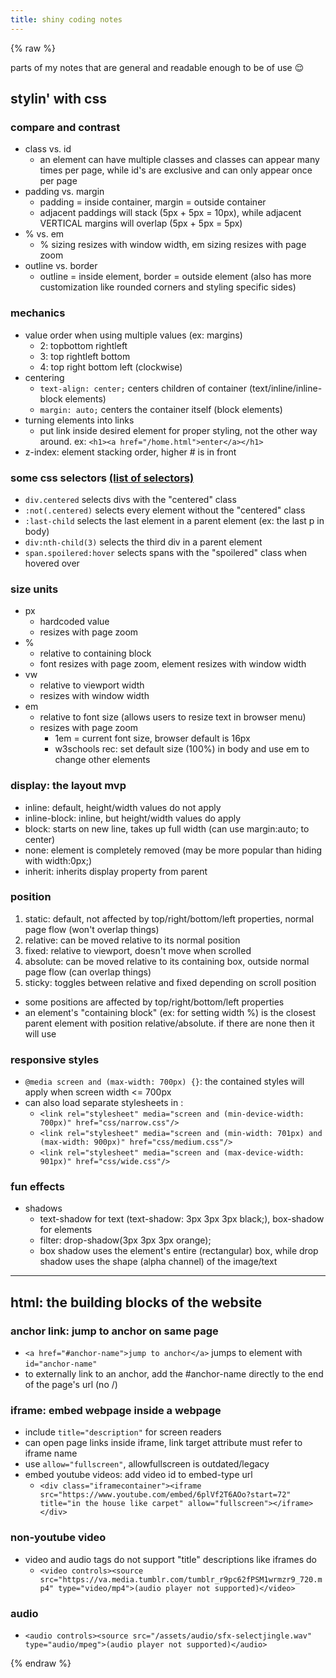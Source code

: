 ```yaml
---
title: shiny coding notes
---
```


{% raw %} <!-- prevents liquid code from being read -->

parts of my notes that are general and readable enough to be of use 😌

## stylin' with css

### compare and contrast

- class vs. id
  - an element can have multiple classes and classes can appear many times per page, while id's are exclusive and can only appear once per page
- padding vs. margin
  - padding = inside container, margin = outside container
  - adjacent paddings will stack (5px + 5px = 10px), while adjacent VERTICAL margins will overlap (5px + 5px = 5px)
- % vs. em
  - % sizing resizes with window width, em sizing resizes with page zoom
- outline vs. border
  - outline = inside element, border = outside element (also has more customization like rounded corners and styling specific sides)

### mechanics

- value order when using multiple values (ex: margins)
  - 2: topbottom rightleft
  - 3: top rightleft bottom
  - 4: top right bottom left (clockwise)
- centering
  - `text-align: center;` centers children of container (text/inline/inline-block elements)
  - `margin: auto;` centers the container itself (block elements)
- turning elements into links
  - put link inside desired element for proper styling, not the other way around. ex: `<h1><a href="/home.html">enter</a></h1>`
- z-index: element stacking order, higher # is in front

### some css selectors [(list of selectors)](https://www.w3schools.com/cssref/css_selectors.php)

- `div.centered` selects divs with the "centered" class
- `:not(.centered)` selects every element without the "centered" class
- `:last-child` selects the last element in a parent element (ex: the last p in body)
- `div:nth-child(3)` selects the third div in a parent element
- `span.spoilered:hover` selects spans with the "spoilered" class when hovered over

### size units

- px
  - hardcoded value
  - resizes with page zoom
- %
  - relative to containing block
  - font resizes with page zoom, element resizes with window width
- vw
  - relative to viewport width
  - resizes with window width
- em
  - relative to font size (allows users to resize text in browser menu)
  - resizes with page zoom
    - 1em = current font size, browser default is 16px
    - w3schools rec: set default size (100%) in body and use em to change other elements

### display: the layout mvp

- inline: default, height/width values do not apply
- inline-block: inline, but height/width values do apply
- block: starts on new line, takes up full width (can use margin:auto; to center)
- none: element is completely removed (may be more popular than hiding with width:0px;)
- inherit: inherits display property from parent

### position

1. static: default, not affected by top/right/bottom/left properties, normal page flow (won't overlap things)
2. relative: can be moved relative to its normal position
3. fixed: relative to viewport, doesn't move when scrolled
4. absolute: can be moved relative to its containing box, outside normal page flow (can overlap things)
5. sticky: toggles between relative and fixed depending on scroll position

- some positions are affected by top/right/bottom/left properties
- an element's "containing block" (ex: for setting width %) is the closest parent element with position relative/absolute. if there are none then it will use <body>

### responsive styles

- `@media screen and (max-width: 700px) {}`: the contained styles will apply when screen width <= 700px
- can also load separate stylesheets in <head>:
  - `<link rel="stylesheet" media="screen and (min-device-width: 700px)" href="css/narrow.css"/>`
  - `<link rel="stylesheet" media="screen and (min-width: 701px) and (max-width: 900px)" href="css/medium.css"/>`
  - `<link rel="stylesheet" media="screen and (max-device-width: 901px)" href="css/wide.css"/>`

### fun effects

- shadows
  - text-shadow for text (text-shadow: 3px 3px 3px black;), box-shadow for elements
  - filter: drop-shadow(3px 3px 3px orange);
  - box shadow uses the element's entire (rectangular) box, while drop shadow uses the shape (alpha channel) of the image/text

---

## html: the building blocks of the website

### anchor link: jump to anchor on same page
- `<a href="#anchor-name">jump to anchor</a>` jumps to element with `id="anchor-name"`
- to externally link to an anchor, add the #anchor-name directly to the end of the page's url (no /)

### iframe: embed webpage inside a webpage

- include `title="description"` for screen readers
- can open page links inside iframe, link target attribute must refer to iframe name
- use `allow="fullscreen"`, allowfullscreen is outdated/legacy
- embed youtube videos: add video id to embed-type url
  - `<div class="iframecontainer"><iframe src="https://www.youtube.com/embed/6plVf2T6AOo?start=72" title="in the house like carpet" allow="fullscreen"></iframe></div>`

### non-youtube video

- video and audio tags do not support "title" descriptions like iframes do
  - `<video controls><source src="https://va.media.tumblr.com/tumblr_r9pc62fPSM1wrmzr9_720.mp4" type="video/mp4">(audio player not supported)</video>`

### audio
- `<audio controls><source src="/assets/audio/sfx-selectjingle.wav" type="audio/mpeg">(audio player not supported)</audio>`

{% endraw %}
